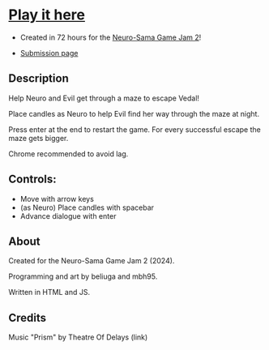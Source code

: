# [Play it here](https://mbh95.itch.io/escape-from-vedal)

- Created in 72 hours for the [Neuro-Sama Game Jam 2](https://itch.io/jam/neuro)!

- [Submission page](https://itch.io/jam/neuro/rate/3210260)

## Description
Help Neuro and Evil get through a maze to escape Vedal!

Place candles as Neuro to help Evil find her way through the maze at night. 

Press enter at the end to restart the game. For every successful escape the maze gets bigger.

Chrome recommended to avoid lag.

## Controls:

- Move with arrow keys
- (as Neuro) Place candles with spacebar
- Advance dialogue with enter

## About

Created for the Neuro-Sama Game Jam 2 (2024).

Programming and art by beliuga and mbh95.

Written in HTML and JS.

## Credits

Music "Prism"  by Theatre Of Delays (link)

